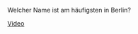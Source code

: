 Welcher Name ist am häufigsten in Berlin?

<a href="[https://github.com/JeanneDuPre/scraping_social_media](https://github.com/JeanneDuPre/geburtsnamen_berlin/blob/main/images/Geburtsnamen%20in%20Berlin%20-%20Google%20Chrome%202024-01-05%2012-32-38.mp4)">Video</a>
